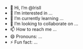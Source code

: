 - 👋 Hi, I’m @lrisll
- 👀 I’m interested in ...
- 🌱 I’m currently learning ...
- 💞️ I’m looking to collaborate on ...
- 📫 How to reach me ...
- 😄 Pronouns: ...
- ⚡ Fun fact: ...

<!---
lrisll/lrisll is a ✨ special ✨ repository because its `README.md` (this file) appears on your GitHub profile.
You can click the Preview link to take a look at your changes.
--->
